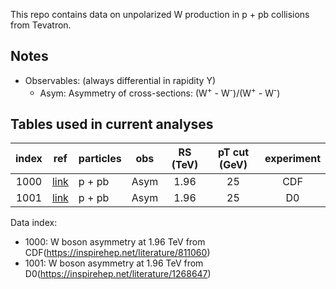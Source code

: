 This repo contains data on unpolarized W production in p + pb collisions from Tevatron.

## Notes

* Observables: (always differential in rapidity Y) 
  * Asym:  Asymmetry of cross-sections: (W<sup>+</sup> - W<sup>-</sup>)/(W<sup>+</sup> - W<sup>-</sup>)

## Tables used in current analyses

| index | ref                    | particles | obs      | RS (TeV)  | pT cut (GeV) | experiment   | 
| :--:  | :--:                   | :--       | :--:     | :--:      | :--:         | :--:         | 
| 1000  | [link][ref1000]        | p + pb    | Asym     | 1.96      | 25           | CDF          | 
| 1001  | [link][ref1001]        | p + pb    | Asym     | 1.96      | 25           | D0           | 


[ref1000]: https://inspirehep.net/literature/811060
[ref1001]: https://inspirehep.net/literature/1268647

Data index:

- 1000: W boson asymmetry at 1.96 TeV from CDF(https://inspirehep.net/literature/811060)
- 1001: W boson asymmetry at 1.96 TeV from D0(https://inspirehep.net/literature/1268647)









